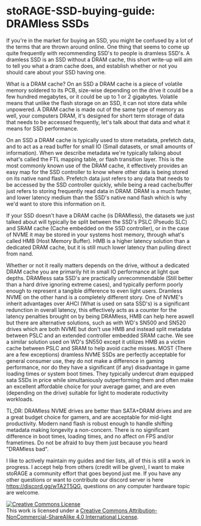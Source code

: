 # stoRAGE-SSD-buying-guide: DRAMless SSDs
If you're in the market for buying an SSD, you might be confused by a lot of the terms that are thrown around online. One thing that seems to come up quite frequently with recommending SSD's to people is dramless SSD's. A dramless SSD is an SSD without a DRAM cache, this short write-up will aim to tell you what a dram cache does, and establish whether or not you should care about your SSD having one.

What is a DRAM cache? On an SSD a DRAM cache is a piece of volatile memory soldered to its PCB, size-wise depending on the drive it could be a few hundred megabytes, or it could be up to 1 or 2 gigabytes. Volatile means that unlike the flash storage on an SSD, it can not store data while unpowered. A DRAM cache is made out of the same type of memory as well, your computers DRAM, it's designed for short term storage of data that needs to be accessed frequently, let's talk about that data and what it means for SSD performance.

On an SSD a DRAM cache is typically used to store metadata, prefetch data, and to act as a read buffer for small IO (Small datasets, or small amounts of information). When we describe metadata we're typically talking about what's called the FTL mapping table, or flash transition layer. This is the most commonly known use of the DRAM cache, it effectively provides an easy map for the SSD controller to know where other data is being stored on its native nand flash. Prefetch data just refers to any data that needs to be accessed by the SSD controller quickly, while being a read cache/buffer just refers to storing frequently read data in DRAM. DRAM is a much faster, and lower latency medium than the SSD's native nand flash which is why we'd want to store this information on it.

If your SSD doesn't have a DRAM cache (is DRAMless), the datasets we just talked about will typically be split between the SSD's PSLC (Pseudo SLC) and SRAM cache (Cache embedded on the SSD controller), or in the case of NVME it may be stored in your systems host memory, through what's called HMB (Host Memory Buffer). HMB is a higher latency solution than a dedicated DRAM cache, but it is still much lower latency than pulling direct from nand.  

Whether or not it really matters depends on the drive, without a dedicated DRAM cache you are primarily hit in small IO performance at light que depths. DRAMless sata SSD's are practically unrecommendable (Still better than a hard drive ignoring extreme cases), and typically perform poorly enough to represent a tangible difference to even light users. Dramless NVME on the other hand is a completely different story. One of NVME's inherit advantages over AHCI (What is used on sata SSD's) is a significant redunction in overall latency, this effectively acts as a counter for the latency penalties brought on by being DRAMless, HMB can help here aswell but there are alternative solutions, such as with WD's SN500 and SN520 drives which are both NVME but don't use HMB and instead split metadata between PSLC and an extended controller embedded SRAM cache. We see a similar solution used on WD's SN550 except it utilizes HMB as a victim cache between PSLC and SRAM to help avoid cache misses. MOST (There are a few exceptions) dramless NVME SSDs are perfectly acceptable for general consumer use, they do not make a difference in gaming performance, nor do they have a significant (if any) disadvantage in game loading times or system boot times. They typically undercut dram equipped sata SSDs in price while simultaniously outperforming them and often make an excellent affordable choice for your average gamer, and are even (depending on the drive) suitable for light to moderate roductivity workloads.

TL;DR: DRAMless NVME drives are better than SATA+DRAM drives and are a great budget choice for gamers, and are acceptable for mid-light productivity. Modern nand flash is robust enough to handle shifting metadata making longevity a non-concern. There is no significant difference in boot times, loading times, and no affect on FPS and/or frametimes. Do not be afraid to buy them just because you heard "DRAMless bad".

I like to actively maintain my guides and tier lists, all of this is still a work in progress. I accept help from others (credit will be given), I want to make stoRAGE a community effort that goes beyond just me. If you have any other questions or want to contribute our discord server is here https://discord.gg/wTA2T5QG, questions on any computer hardware topic are welcome.

<a rel="license" href="http://creativecommons.org/licenses/by-nc-sa/4.0/"><img alt="Creative Commons License" style="border-width:0" src="https://i.creativecommons.org/l/by-nc-sa/4.0/88x31.png" /></a><br />This work is licensed under a <a rel="license" href="http://creativecommons.org/licenses/by-nc-sa/4.0/">Creative Commons Attribution-NonCommercial-ShareAlike 4.0 International License</a>.
